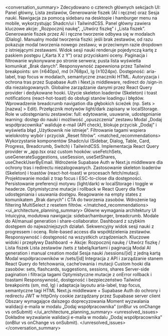 <conversation_summary>
<decisions>
Zdecydowano o czterech głównych sekcjach UI: Panel główny, Lista zestawów, Generowanie fiszek (AI i ręczne) oraz Sesja nauki.
Nawigacja za pomocą sidebaru na desktopie i hamburger menu na mobile, wykorzystując Shadcn/ui i TailwindCSS.
Panel główny zawiera kluczowe akcje: „Rozpocznij naukę”, „Utwórz fiszkę” i „Lista fiszek”.
Generowanie fiszek przez AI i ręczne tworzenie odbywa się w modalach (Dialog).
Manualny modal tworzenia fiszki: jeśli brak zestawów, od razu pokazuje modal tworzenia nowego zestawu; w przeciwnym razie dropdown z istniejącymi zestawami.
Widok sesji nauki renderuje pojedynczą kartę z paskiem postępu („Karta X z Y”) oraz przyciskami oceny.
Paginacja i filtrowanie wykonywane po stronie serwera; pusta lista wyświetla komunikat „Brak danych”.
Responsywność zapewniona przez Tailwind breakpoints: sm (≥640px), md (≥768px), lg (≥1024px).
Dostępność: aria-label, trap focus w modalach, semantyczne znaczniki HTML.
Autoryzacja i ochrona tras przez Supabase Auth i Next.js middleware, redirect do /sign-in dla niezalogowanych.
Globalne zarządzanie danymi przez React Query provider i dedykowane hooki.
Użycie skeleton loaderów (Skeleton) i toast notifications (react-hot-toast) do obsługi stanów loadingu i błędów.
Wprowadzenie breadcrumb navigation dla głębokich ścieżek (np. Sets > [nazwa] > Edit).
Przełącznik motywów light/dark zapisany w localStorage.
Role w udostępnianiu zestawów:
full: edytowanie, usuwanie, udostępnianie
learning: dostęp do nauki i możliwość „opuszczenia” zestawu
Modal „Dodaj współpracownika” waliduje e-mail (API check), blokuje przycisk „Dodaj” i wyświetla błąd „Użytkownik nie istnieje”.
Filtrowanie tagami wspiera wielokrotny wybór i przycisk „Reset filtrów”.
</decisions>
<matched_recommendations>
Wykorzystanie komponentów Shadcn/ui (Sidebar, Dialog, Table, Card, Progress, Breadcrumb, Switch) i TailwindCSS.
Implementacja React Query provider w _app.tsx oraz custom hooków: useFetchSets, useGenerateSuggestions, useSession, useSetShares, useCheckUserByEmail.
Wdrożenie Supabase Auth w Next.js middleware dla ochrony tras i redirectu niezalogowanych.
Zastosowanie skeleton loaderów (Skeleton) i toastów (react-hot-toast) w procesach fetch/mutacji.
Projektowanie modali z trap focus i ESC-to-close dla dostępności.
Persistowanie preferencji motywu (light/dark) w localStorage i toggle w headerze.
Optymistyczne mutacje i rollback w React Query dla flow udostępniania i usuwania dostępu.
Reagowanie na empty states z komunikatem „Brak danych” i CTA do tworzenia zasobów.
Wdrożenie tag filtering MultiSelect z resetem filtrów.
</matched_recommendations>
<ui_architecture_planning_summary>
Główne wymagania architektury UI
Intuicyjna, modułowa nawigacja: sidebar/hamburger, breadcrumb.
Modale do AI/manual generation i share-collaborator.
Dashboard z szybkim dostępem do najważniejszych działań.
Sekwencyjny widok sesji nauki z progressem i oceną.
Role-based access dla współdzielenia zestawów.
Responsywność i dostępność na wszystkich urządzeniach.
Kluczowe widoki i przepływy
Dashboard → Akcje: Rozpocznij naukę / Utwórz fiszkę / Lista fiszek
Lista zestawów /sets z tabelą/kartami i paginacją
Modal AI generation i manual creation modal
Sesja nauki /sessions/[id] z jedną kartą
Modal współpracowników w /sets/[id]
Integracja z API i zarządzanie stanem
React Query do fetchowania, cache’owania i mutacji
Custom hooki dla zasobów: sets, flashcards, suggestions, sessions, shares
Server-side pagination i filtracja tagami
Optymistyczne mutacje z onError rollback i toastami
Responsywność, dostępność i bezpieczeństwo
Tailwind breakpoints (sm, md, lg) i adaptacja layoutu
aria-label, trap focus, semantyczne tagi HTML
Next.js middleware + Supabase Auth do ochrony i redirectu
JWT w httpOnly cookie zarządzany przez Supabase server client
Obszary wymagające dalszego doprecyzowania
Moment wyzwalania walidacji e-maila w modalu „Dodaj współpracownika” (onBlur vs onChange vs onSubmit)
</ui_architecture_planning_summary>
<unresolved_issues>
Dokładne wyzwalanie walidacji e-maila w modalu „Dodaj współpracownika” (onBlur vs onChange vs onSubmit).
</unresolved_issues>
</conversation_summary>